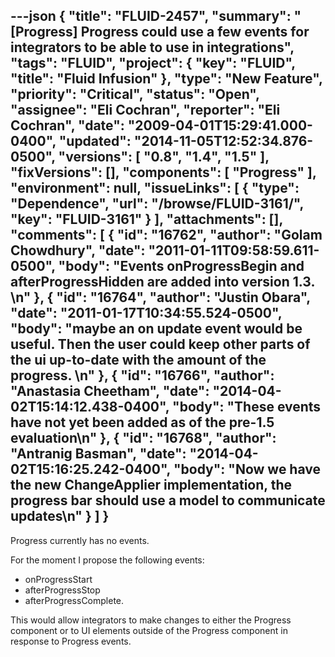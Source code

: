---json
{
  "title": "FLUID-2457",
  "summary": "[Progress] Progress could use a few events for integrators to be able to use in integrations",
  "tags": "FLUID",
  "project": {
    "key": "FLUID",
    "title": "Fluid Infusion"
  },
  "type": "New Feature",
  "priority": "Critical",
  "status": "Open",
  "assignee": "Eli Cochran",
  "reporter": "Eli Cochran",
  "date": "2009-04-01T15:29:41.000-0400",
  "updated": "2014-11-05T12:52:34.876-0500",
  "versions": [
    "0.8",
    "1.4",
    "1.5"
  ],
  "fixVersions": [],
  "components": [
    "Progress"
  ],
  "environment": null,
  "issueLinks": [
    {
      "type": "Dependence",
      "url": "/browse/FLUID-3161/",
      "key": "FLUID-3161"
    }
  ],
  "attachments": [],
  "comments": [
    {
      "id": "16762",
      "author": "Golam Chowdhury",
      "date": "2011-01-11T09:58:59.611-0500",
      "body": "Events onProgressBegin and afterProgressHidden are added into version 1.3.&#x20;\n"
    },
    {
      "id": "16764",
      "author": "Justin Obara",
      "date": "2011-01-17T10:34:55.524-0500",
      "body": "maybe an on update event would be useful. Then the user could keep other parts of the ui up-to-date with the amount of the progress.&#x20;\n"
    },
    {
      "id": "16766",
      "author": "Anastasia Cheetham",
      "date": "2014-04-02T15:14:12.438-0400",
      "body": "These events have not yet been added as of the pre-1.5 evaluation\n"
    },
    {
      "id": "16768",
      "author": "Antranig Basman",
      "date": "2014-04-02T15:16:25.242-0400",
      "body": "Now we have the new ChangeApplier implementation, the progress bar should use a model to communicate updates\n"
    }
  ]
}
---
Progress currently has no events.&#x20;

For the moment I propose the following events:&#x20;

* onProgressStart
* afterProgressStop
* afterProgressComplete.&#x20;

This would allow integrators to make changes to either the Progress component or to UI elements outside of the Progress component in response to Progress events.&#x20;

        